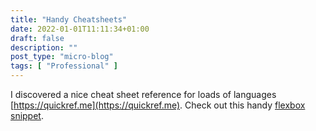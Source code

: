 ```yaml
---
title: "Handy Cheatsheets"
date: 2022-01-01T11:11:34+01:00
draft: false
description: ""
post_type: "micro-blog"
tags: [ "Professional" ]
---
```


I discovered a nice cheat sheet reference for loads of languages [https://quickref.me](https://quickref.me). Check out this handy [flexbox snippet](https://quickref.me/css#css-flexbox).
